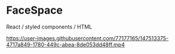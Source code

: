 # FaceSpace

React / styled components / HTML

https://user-images.githubusercontent.com/77177165/147513375-4717a849-1780-449c-abea-8de053dd48ff.mp4

